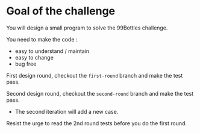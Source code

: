 # Goal of the challenge 

You will design a small program to solve the 99Bottles challenge. 

You need to make the code : 
- easy to understand / maintain
- easy to change
- bug free 
  

First design round, checkout the `first-round` branch and make the test pass. 

Second design round, checkout the `second-round` branch and make the test pass. 
- The second iteration will add a new case. 

Resist the urge to read the 2nd round tests before you do the first round. 
